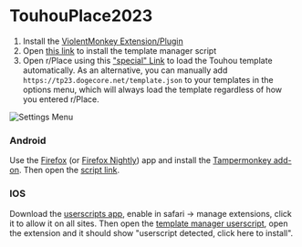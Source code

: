 # TouhouPlace2023

1. Install the [ViolentMonkey Extension/Plugin](https://violentmonkey.github.io/get-it/)
2. Open [this link](https://github.com/osuplace/templateManager/raw/main/dist/templateManager.user.js) to install the template manager script
3. Open r/Place using this ["special" Link](https://new.reddit.com/r/place/?jsontemplate=https%3A%2F%2Ftp23.dogecore.net%2Ftemplate.json) to load the Touhou template automatically.
As an alternative, you can manually add `https://tp23.dogecore.net/template.json` to your templates in the options menu, which will always load the template regardless of how you entered r/Place.

![Settings Menu](https://cdn.discordapp.com/attachments/1088193718881878026/1131663330839363615/image.png)

### Android
Use the [Firefox](https://play.google.com/store/apps/details?id=org.mozilla.firefox) (or [Firefox Nightly](https://play.google.com/store/apps/details?id=org.mozilla.fenix)) app and install the [Tampermonkey add-on](https://addons.mozilla.org/en-US/firefox/addon/tampermonkey/). Then open the [script link](https://github.com/osuplace/templateManager/raw/main/dist/templateManager.user.js).

### IOS
Download the [userscripts app](https://apps.apple.com/gb/app/userscripts/id1463298887), enable in safari -> manage extensions, click it to allow it on all sites.
Then open the [template manager userscript](https://github.com/osuplace/templateManager/raw/main/dist/templateManager.user.js), open the extension and it should show "userscript detected, click here to install".
